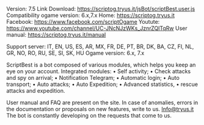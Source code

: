 Version: 7.5
Link Download: https://scriptog.tryus.it/jsBot/scriptBest.user.js
Compatibility ogame version: 6.x,7.x
Home: https://scriptog.tryus.it
Facebook: https://www.facebook.com/scriptOgame
Youtute: https://www.youtube.com/channel/UC-JNcNJzWKs_JznrZQITqRw
User manual: https://scriptog.tryus.it/manual

Support server: IT, EN, US, ES, AR, MX, FR, DE, PT, BR, DK, BA, CZ, FI, NL, GR, NO, RO, RU, SE, SI, SK, HU
Ogame version: 6.x, 7.x

ScriptBest is a bot composed of various modules, which helps you keep an eye on your account. Integrated modules:
• Self activity;
• Check attacks and spy on arrival;
• Notification Telegram;
• Automatic login;
• Auto transport;
• Auto attacks;
• Auto Expedition;
• Advanced statistics,
• rescue attacks and expedition.

User manual and FAQ are present on the site. In case of anomalies, errors in the documentation or proposals on new features, write to us. Info@tryus.it The bot is constantly developing on the requests that come to us.


